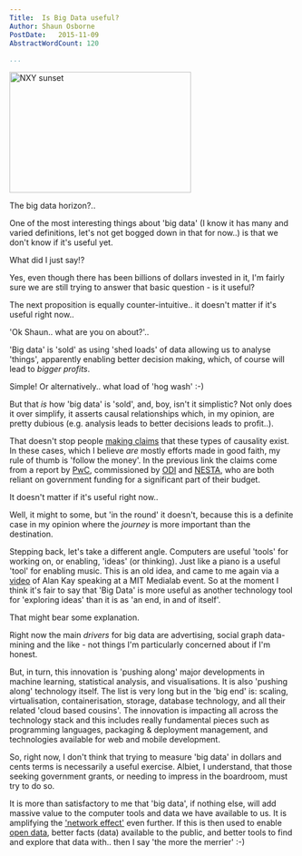 ```yaml
---
Title:  Is Big Data useful?
Author: Shaun Osborne
PostDate:   2015-11-09
AbstractWordCount: 120

...
```



<div class="thumbnail img-right">
<a data-flickr-embed="true"  href="https://www.flickr.com/photos/cybergate9/22000690962/in/dateposted-public/lightbox" title="NXY sunset" class = "">
<img src="https://farm1.staticflickr.com/686/22000690962_5fa9635215_n.jpg" width="320" height="213" alt="NXY sunset"></a>
<p class="img-caption">The big data horizon?..</p>
</div>
One of the most interesting things about 'big data' (I know it has many and
varied definitions, let's not get bogged down in that for now..) is that we don't
know if it's useful yet.

What did I just say!?

Yes, even though there has been billions of dollars invested in it, I'm fairly
sure we are still trying to answer that basic question - is it useful?

The next proposition is equally counter-intuitive.. it doesn't matter if it's useful right now..

'Ok Shaun.. what are you on about?'..

'Big data' is 'sold' as using 'shed loads' of data allowing us to analyse 'things',
apparently enabling better decision making, which, of course will lead to *bigger
profits*.

Simple! Or alternatively.. what load of 'hog wash' :-)

But that *is* how 'big data' is 'sold', and, boy, isn't it simplistic?
Not only does it over simplify, it asserts causal relationships which,
in my opinion, are pretty dubious (e.g. analysis leads to better decisions leads to profit..).

That doesn't stop people [making claims](http://theodi.org/the-value-of-open-data) that these types of causality exist. In these cases, which I believe *are* mostly efforts made in good faith, my rule of thumb is 'follow the money'. In the previous link the claims come from a report by [PwC](http://www.pwc.com/), commissioned by [ODI](http://theodi.org/faq) and [NESTA](http://www.nesta.org.uk/publications/annual-report-and-accounts-year-ended-march-2015), who are both reliant on government funding for a significant part of their budget.

It doesn't matter if it's useful right now..

Well, it might to some, but 'in the round' it doesn't, because this is a definite case in my opinion where the *journey* is more important than the destination.

Stepping back, let's take a different angle. Computers are useful 'tools' for working
on, or enabling, 'ideas' (or thinking). Just like a piano is a useful 'tool'
for enabling music. This is an old idea, and came to me again via a [video](https://www.youtube.com/watch?v=OeFnRWx3tPg) of Alan Kay
speaking at a MIT Medialab event. So at the moment I think it's fair to say that
'Big Data' is more useful as another technology tool for 'exploring ideas' than it is as 'an end, in and of itself'.

That might bear some explanation.

Right now the main *drivers* for big data are advertising, social graph data-mining and the like - not things I'm particularly concerned about if I'm honest.

But, in turn, this innovation is 'pushing along' major developments in machine learning, statistical analysis, and visualisations. It is also 'pushing along' technology itself. The list is very long but in the 'big end' is: scaling, virtualisation, containerisation, storage, database technology, and all their related 'cloud based cousins'. The innovation is impacting all across the technology stack and this includes really fundamental pieces such as programming languages, packaging & deployment management, and technologies available for web and mobile development.

 So, right now,  I don't think that trying to measure 'big data' in dollars and cents terms is necessarily a useful exercise. Albiet, I understand, that those seeking government grants, or needing to impress in the boardroom, must try to do so.

 It is more than satisfactory to me that 'big data', if nothing else, will add massive value to the computer tools and data we have available to us. It is amplifying the ['network effect'](https://en.wikipedia.org/wiki/Network_effect) even further. If this is then used to enable [open data](https://en.wikipedia.org/wiki/Open_data), better facts (data) available to the public, and better tools to find and explore that data with.. then I say 'the more the merrier' :-)
